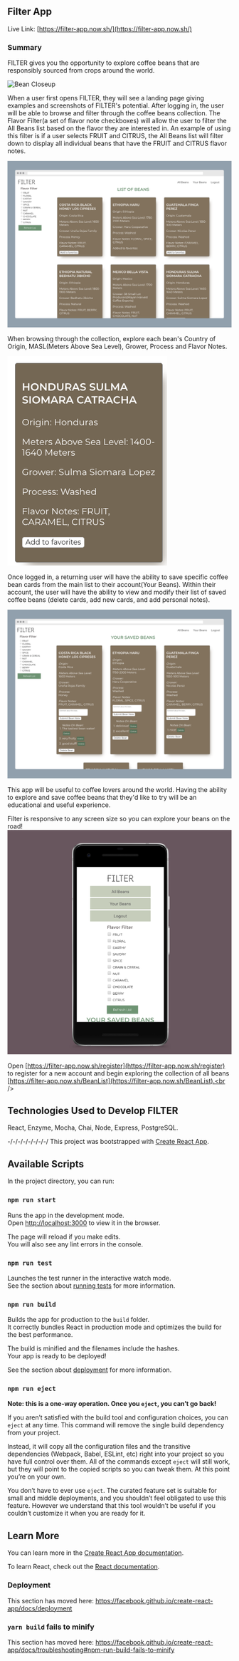 ## Filter App

Live Link: [https://filter-app.now.sh/](https://filter-app.now.sh/)

### Summary

FILTER gives you the opportunity to explore coffee beans that are responsibly sourced from crops around the world.

![Bean Closeup](README-asset/coffee4.jpg?raw=true)

When a user first opens FILTER, they will see a landing page giving examples and screenshots of FILTER's potential. After logging in, the user will be able to browse and filter through the coffee beans collection. The Flavor Filter(a set of flavor note checkboxes) will allow the user to filter the All Beans list based on the flavor they are interested in. An example of using this filter is if a user selects FRUIT and CITRUS, the All Beans list will filter down to display all individual beans that have the FRUIT and CITRUS flavor notes. 

![Laptop Screenshot](README-asset/laptop_screenshot.png?raw=true)

When browsing through the collection, explore each bean's Country of Origin, MASL(Meters Above Sea Level), Grower, Process and Flavor Notes.

![BeanCard](README-asset/BeanCard.png?raw=true)

Once logged in, a returning user will have the ability to save specific coffee bean cards from the main list to their account(Your Beans). Within their account, the user will have the ability to view and modify their list of saved coffee beans (delete cards, add new cards, and add personal notes).

![UserPage](README-asset/UserPage.png?raw=true)

This app will be useful to coffee lovers around the world. Having the ability to explore and save coffee beans that they'd like to try will be an educational and useful experience.

Filter is responsive to any screen size so you can explore your beans on the road!
![Phone Screenshot](README-asset/phone_screenshot.png?raw=true)

Open [https://filter-app.now.sh/register](https://filter-app.now.sh/register) to register for a new account and begin exploring the collection of all beans [https://filter-app.now.sh/BeanList](https://filter-app.now.sh/BeanList).<br />

## Technologies Used to Develop FILTER
React, Enzyme, Mocha, Chai, Node, Express, PostgreSQL.

-/-/-/-/-/-/-/-/
This project was bootstrapped with [Create React App](https://github.com/facebook/create-react-app).

## Available Scripts

In the project directory, you can run:

### `npm run start`

Runs the app in the development mode.<br />
Open [http://localhost:3000](http://localhost:3000) to view it in the browser.

The page will reload if you make edits.<br />
You will also see any lint errors in the console.

### `npm run test`

Launches the test runner in the interactive watch mode.<br />
See the section about [running tests](https://facebook.github.io/create-react-app/docs/running-tests) for more information.

### `npm run build`

Builds the app for production to the `build` folder.<br />
It correctly bundles React in production mode and optimizes the build for the best performance.

The build is minified and the filenames include the hashes.<br />
Your app is ready to be deployed!

See the section about [deployment](https://facebook.github.io/create-react-app/docs/deployment) for more information.

### `npm run eject`

**Note: this is a one-way operation. Once you `eject`, you can’t go back!**

If you aren’t satisfied with the build tool and configuration choices, you can `eject` at any time. This command will remove the single build dependency from your project.

Instead, it will copy all the configuration files and the transitive dependencies (Webpack, Babel, ESLint, etc) right into your project so you have full control over them. All of the commands except `eject` will still work, but they will point to the copied scripts so you can tweak them. At this point you’re on your own.

You don’t have to ever use `eject`. The curated feature set is suitable for small and middle deployments, and you shouldn’t feel obligated to use this feature. However we understand that this tool wouldn’t be useful if you couldn’t customize it when you are ready for it.

## Learn More

You can learn more in the [Create React App documentation](https://facebook.github.io/create-react-app/docs/getting-started).

To learn React, check out the [React documentation](https://reactjs.org/).

### Deployment

This section has moved here: https://facebook.github.io/create-react-app/docs/deployment

### `yarn build` fails to minify

This section has moved here: https://facebook.github.io/create-react-app/docs/troubleshooting#npm-run-build-fails-to-minify
